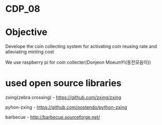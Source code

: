# CDP_08

# Objective

Develope the coin collecting system for activating coin reusing rate and alleviating minting cost

We use raspberry pi for coin collecter(Donjeon MoeumYi(동전모음이))


# used open source libraries

zxing(zebra crossing) - https://github.com/zxing/zxing

pyhon-zxing - https://github.com/oostendo/python-zxing

barbecue - http://barbecue.sourceforge.net/

